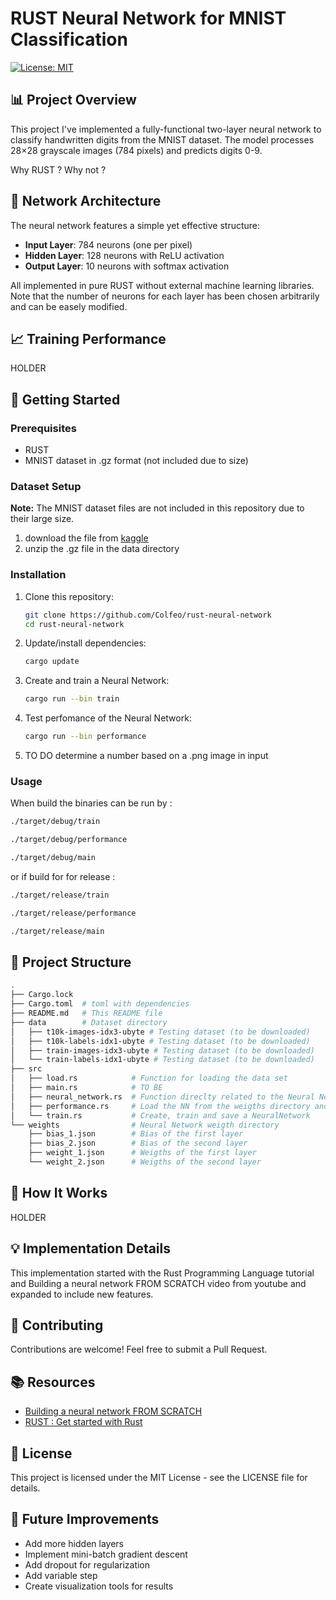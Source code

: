 # RUST Neural Network for MNIST Classification

[![License: MIT](https://img.shields.io/badge/License-MIT-yellow.svg)](https://opensource.org/licenses/MIT)

## 📊 Project Overview

This project I've implemented a fully-functional two-layer neural network to classify handwritten digits from the MNIST dataset. The model processes 28×28 grayscale images (784 pixels) and predicts digits 0-9.

Why RUST ? Why not ?

## 🧠 Network Architecture

The neural network features a simple yet effective structure:

- **Input Layer**: 784 neurons (one per pixel)
- **Hidden Layer**: 128 neurons with ReLU activation
- **Output Layer**: 10 neurons with softmax activation

All implemented in pure RUST without external machine learning libraries. Note that the number of neurons for each layer has been chosen arbitrarily and can be easely modified.  

## 📈 Training Performance

 HOLDER 

## 🚀 Getting Started


### Prerequisites

- RUST
- MNIST dataset in .gz format (not included due to size)

### Dataset Setup

**Note:** The MNIST dataset files are not included in this repository due to their large size.
 1. download the file from [kaggle](https://www.kaggle.com/datasets/hojjatk/mnist-dataset)
 2. unzip the .gz file in the data directory

### Installation

1. Clone this repository:
   ```bash
   git clone https://github.com/Colfeo/rust-neural-network
   cd rust-neural-network
   ```
2. Update/install dependencies:
   ```bash
   cargo update
   ```
3. Create and train a Neural Network:
   ```bash
   cargo run --bin train
   ```
4. Test perfomance of the Neural Network:
   ```bash
   cargo run --bin performance
   ```
5. TO DO determine a number based on a .png image in input


### Usage

When build the binaries can be run by :
```bash
./target/debug/train
```
```bash
./target/debug/performance
```
```bash
./target/debug/main
```
or if build for for release : 
```bash
./target/release/train
```
```bash
./target/release/performance
```
```bash
./target/release/main
```


## 📁 Project Structure

```bash
.
├── Cargo.lock
├── Cargo.toml  # toml with dependencies
├── README.md   # This README file
├── data        # Dataset directory 
│   ├── t10k-images-idx3-ubyte # Testing dataset (to be downloaded)
│   ├── t10k-labels-idx1-ubyte # Testing dataset (to be downloaded)
│   ├── train-images-idx3-ubyte # Testing dataset (to be downloaded)
│   └── train-labels-idx1-ubyte # Testing dataset (to be downloaded)
├── src
│   ├── load.rs            # Function for loading the data set
│   ├── main.rs            # TO BE 
│   ├── neural_network.rs  # Function direclty related to the Neural Network 
│   ├── performance.rs     # Load the NN from the weigths directory and compute performance
│   └── train.rs           # Create, train and save a NeuralNetwork 
└── weights                # Neural Network weigth directory 
    ├── bias_1.json        # Bias of the first layer
    ├── bias_2.json        # Bias of the second layer
    ├── weight_1.json      # Weigths of the first layer
    └── weight_2.json      # Weigths of the second layer 

```


## 🔧 How It Works


HOLDER

## 💡 Implementation Details

This implementation started with the Rust Programming Language tutorial and Building a neural network FROM SCRATCH video from youtube and expanded to include new features. 

## 🤝 Contributing

Contributions are welcome! Feel free to submit a Pull Request.

## 📚 Resources

- [Building a neural network FROM SCRATCH ](https://www.youtube.com/watch?v=w8yWXqWQYmU&t=450s)
- [RUST : Get started with Rust](https://www.rust-lang.org/learn)

## 📜 License

This project is licensed under the MIT License - see the LICENSE file for details.

## 🧩 Future Improvements

- Add more hidden layers
- Implement mini-batch gradient descent
- Add dropout for regularization
- Add variable step
- Create visualization tools for results
